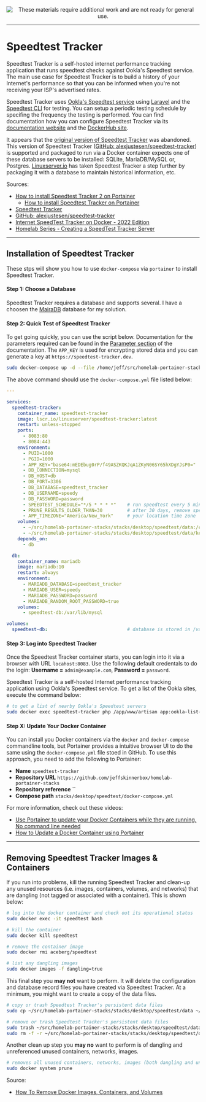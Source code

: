 <!--
Maintainer:   jeffskinnerbox@yahoo.com / www.jeffskinnerbox.me
Version:      0.0.1
-->

<div align="center">
<img src="http://www.foxbyrd.com/wp-content/uploads/2018/02/file-4.jpg" title="These materials require additional work and are not ready for general use." align="center">
</div>

---------------

# Speedtest Tracker

Speedtest Tracker is a self-hosted internet performance tracking application
that runs speedtest checks against Ookla's Speedtest service.
The main use case for Speedtest Tracker is to build a history
of your Internet's performance so that you can be informed
when you're not receiving your ISP's advertised rates.

Speedtest Tracker uses [Ookla's Speedtest service][04] using
[Laravel][05] and the [Speedtest CLI][06] for testing.
You can setup a periodic testing schedule by specifing
the frequency the testing is performed.
You can find documentation how you can configure Speedtest Tracker
via its [documentation website][07]
and the [DockerHub site][08].

It appears that the [original version of Speedtest Tracker][01] was abandoned.
This version of Speedtest Tracker ([GitHub: alexjustesen/speedtest-tracker][02])
is supported and packaged to run via a Docker container expects one of these
database servers to be installed: SQLite, MariaDB/MySQL or, Postgres.
[Linuxserver.io][03] has taken Speedtest Tracker a step further by packaging
it with a database to maintain historical information, etc.

Sources:

* [How to install Speedtest Tracker 2 on Portainer](https://www.youtube.com/watch?v=n7uLTrv3FmQ)
  * [How to install Speedtest Tracker on Portainer](https://www.youtube.com/watch?v=9FK7F_cVWEU)
* [Speedtest Tracker](https://docs.speedtest-tracker.dev/)
* [GitHub: alexjustesen/speedtest-tracker](https://github.com/alexjustesen/speedtest-tracker)
* [Internet SpeedTest Tracker on Docker - 2022 Edition](https://www.youtube.com/watch?v=feArak6WCLw)
* [Homelab Series - Creating a SpeedTest Tracker Server](https://www.youtube.com/watch?v=MJOvWNIIZnk)

---------------

## Installation of Speedtest Tracker

These stps will show you how to use `docker-compose` via `portainer`
to install Speedtest Tracker.

#### Step 1: Choose a Database

Speedtest Tracker requires a database and supports several.
I have a choosen the [MairaDB][09] database for my solution.

#### Step 2: Quick Test of Speedtest Tracker

To get going quickly, you can use the script below.
Documentation for the parameters required can be found in the [Parameter section][08] of the documentation.
The `APP_KEY` is used for encrypting stored data and you can generate a key at `https://speedtest-tracker.dev`.

```bash
sudo docker-compose up -d --file /home/jeff/src/homelab-portainer-stacks/stacks/desktop/speedtest/docker-compose.yml
```

The above command should use the `docker-compose.yml` file listed below:

```yaml
---

services:
  speedtest-tracker:
    container_name: speedtest-tracker
    image: lscr.io/linuxserver/speedtest-tracker:latest
    restart: unless-stopped
    ports:
      - 8083:80
      - 8084:443
    environment:
      - PUID=1000
      - PGID=1000
      - APP_KEY="base64:mEDEbug0rP/f49ASZKQKJqA1ZKyN06SY65hXDgYJsP0="   # generate a key at `https://speedtest-tracker.dev`
      - DB_CONNECTION=mysql
      - DB_HOST=db
      - DB_PORT=3306
      - DB_DATABASE=speedtest_tracker
      - DB_USERNAME=speedy
      - DB_PASSWORD=password
      - SPEEDTEST_SCHEDULE="*/5 * * * *"    # run speedtest every 5 minutes
      - PRUNE_RESULTS_OLDER_THAN=30         # after 30 days, remove speedtest data from database
      - APP_TIMEZONE="America/New_York"     # your location time zone
    volumes:
      - ~/src/homelab-portainer-stacks/stacks/desktop/speedtest/data:/config
      - ~/src/homelab-portainer-stacks/stacks/desktop/speedtest/data/keys:/config/keys
    depends_on:
      - db

  db:
    container_name: mariadb
    image: mariadb:10
    restart: always
    environment:
      - MARIADB_DATABASE=speedtest_tracker
      - MARIADB_USER=speedy
      - MARIADB_PASSWORD=password
      - MARIADB_RANDOM_ROOT_PASSWORD=true
    volumes:
      - speedtest-db:/var/lib/mysql

volumes:
  speedtest-db:                             # database is stored in /var/lib/docker/volumes
```

#### Step 3: Log into Speedtest Tracker

Once the Speedtest Tracker container starts,
you can login into it via a browser with URL `locahost:8083`.
Use the following default credentals to do the login:
**Username =** `admin@example.com`, **Password =** `password`.

Speedtest Tracker is a self-hosted Internet performance tracking application
using Ookla's Speedtest service.
To get a list of the Ookla sites, execute the command below:

```bash
# to get a list of nearby Ookla's Speedtest servers
sudo docker exec speedtest-tracker php /app/www/artisan app:ookla-list-servers
```

#### Step X: Update Your Docker Container

You can install you Docker containers via the `docker`
and `docker-compose` commandline tools,
but Portainer provides a intuitive browser UI to do the same
using the `docker-compose.yml` file stoed in GitHub.
To use this approach, you need to add the following to Portainer:

* **Name** `speedtest-tracker`
* **Repository URL** `https://github.com/jeffskinnerbox/homelab-portainer-stacks`
* **Repository reference** ``
* **Compose path** `stacks/desktop/speedtest/docker-compose.yml`

For more information, check out these videos:

* [Use Portainer to update your Docker Containers while they are running. No command line needed](https://www.youtube.com/watch?v=Eme2TlR7Z7E)
* [How to Update a Docker Container using Portainer](https://www.wundertech.net/how-to-update-a-docker-container-using-portainer/)

---------------

## Removing Speedtest Tracker Images & Containers

If you run into problems, kill the running Speedtest Tracker
and clean-up any unused resources
(i.e. images, containers, volumes, and networks)
that are dangling (not tagged or associated with a container).
This is shown below:

```bash
# log into the docker container and check out its operational status
sudo docker exec -it speedtest bash

# kill the container
sudo docker kill speedtest

# remove the container image
sudo docker rmi aceberg/speedtest

# list any dangling images
sudo docker images -f dangling=true
```

This final step you **may not** want to perform.
It will delete the configuration and database record files
you have created via Speedtest Tracker.
At a minimum, you might want to create a copy of the data files.

```bash
# copy or trash Speedtest Tracker's persistent data files
sudo cp ~/src/homelab-portainer-stacks/stacks/desktop/speedtest/data ~/tmp/speedtest/data

# remove or trash Speedtest Tracker's persistent data files
sudo trash ~/src/homelab-portainer-stacks/stacks/desktop/speedtest/data
sudo rm -f -r ~/src/homelab-portainer-stacks/stacks/desktop/speedtest/data
```

Another clean up step you **may no** want to perform is of dangling and unreferenced
unused containers, networks, images.

```bash
# removes all unused containers, networks, images (both dangling and unreferenced), and optionally, volumes
sudo docker system prune
```

Source:

* [How To Remove Docker Images, Containers, and Volumes](https://www.digitalocean.com/community/tutorials/how-to-remove-docker-images-containers-and-volumes)

[01]:https://github.com/henrywhitaker3/Speedtest-Tracker
[02]:https://github.com/alexjustesen/speedtest-tracker
[03]:https://www.linuxserver.io/
[04]:https://www.speedtest.net/
[05]:https://laravel.com/
[06]:https://www.speedtest.net/apps/cli
[07]:https://docs.speedtest-tracker.dev/
[08]:https://hub.docker.com/r/linuxserver/speedtest-tracker
[09]:https://mariadb.org/
